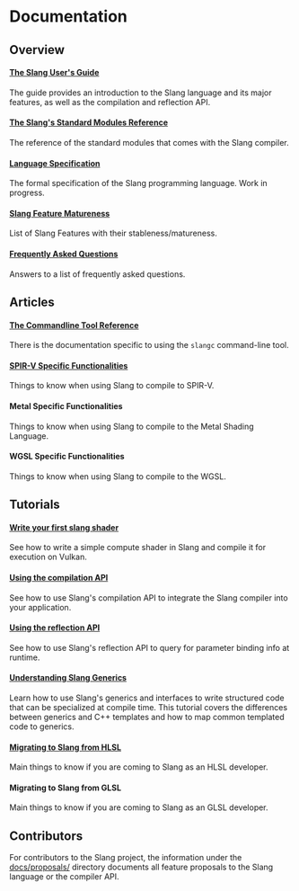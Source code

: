# Documentation

## Overview

#### [The Slang User's Guide](/slang/user-guide/)
The guide provides an introduction to the Slang language and its major features, as well as the compilation and reflection API.

#### [The Slang's Standard Modules Reference](/stdlib-reference/)

The reference of the standard modules that comes with the Slang compiler.

#### [Language Specification](https://github.com/shader-slang/spec)

The formal specification of the Slang programming language. Work in progress.

#### [Slang Feature Matureness](/docs/feature_matureness)

List of Slang Features with their stableness/matureness.

#### [Frequently Asked Questions](/docs/faq)

Answers to a list of frequently asked questions.

## Articles

#### [The Commandline Tool Reference](https://github.com/shader-slang/slang/blob/master/docs/command-line-slangc-reference.md)

There is the documentation specific to using the `slangc` command-line tool.

#### [SPIR-V Specific Functionalities](/slang/user-guide/spirv-target-specific.html)

Things to know when using Slang to compile to SPIR-V.

#### Metal Specific Functionalities

Things to know when using Slang to compile to the Metal Shading Language.

[//]: # (TODO: write documentation in user-guide next to spirv doc, and update link here)

#### WGSL Specific Functionalities

Things to know when using Slang to compile to the WGSL.

[//]: # (TODO: write documentation in user-guide next to spirv doc, and update link here)

## Tutorials

#### [Write your first slang shader](/docs/first-slang-shader)
See how to write a simple compute shader in Slang and compile it for execution on Vulkan.

#### [Using the compilation API](/slang/user-guide/compiling)
See how to use Slang's compilation API to integrate the Slang compiler into your application.

#### [Using the reflection API](/slang/user-guide/reflection)
See how to use Slang's reflection API to query for parameter binding info at runtime.

#### [Understanding Slang Generics](/docs/understanding-generics.md)
Learn how to use Slang's generics and interfaces to write structured code that can be
specialized at compile time. This tutorial covers the differences between generics and C++ templates
and how to map common templated code to generics.

#### [Migrating to Slang from HLSL](/docs/coming-from-hlsl.md)
Main things to know if you are coming to Slang as an HLSL developer.

#### Migrating to Slang from GLSL
Main things to know if you are coming to Slang as an GLSL developer.

[//]: # (TODO: write documentation and update link here)


## Contributors

[//]: # (TODO: link more internal documentation and contribution process, build instructions etc.)

For contributors to the Slang project, the information under the [docs/proposals/](https://github.com/shader-slang/slang/tree/master/docs/proposals) directory documents all feature proposals to the Slang language or the compiler API.
